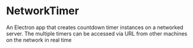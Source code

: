 # NetworkTimer
An Electron app that creates countdown timer instances on a networked server. The multiple timers can be accessed via URL from other machines on the network in real time
